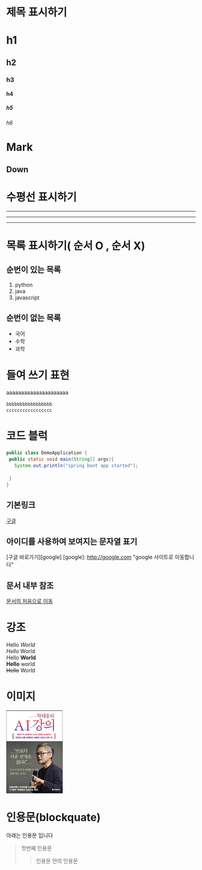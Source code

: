 # 제목 표시하기
# h1
## h2
### h3
#### h4
##### h5
###### h6

Mark
====
Down
----


# 수평선 표시하기
---
***
___

# 목록 표시하기( 순서 O , 순서 X)
## 순번이 있는 목록
1. python
2. java
3. javascript

## 순번이 없는 목록
- 국어
- 수학
- 과학

# 들여 쓰기 표현
aaaaaaaaaaaaaaaaaaaaa

    bbbbbbbbbbbbbbbbb
    ccccccccccccccccc

# 코드 블럭 
``` java
public class DemoApplication {
 public static void main(String[] args){
   System.out.println("spring boot app started");
 
 }
}

```

## 기본링크
[구글](http://google.com)

## 아이디를 사용하여 보여지는 문자열 표기
[구글 바로가기][google]
[google]: http://google.com "google  사이트로 이동합니다"

## 문서 내부 참조
[문서의 처음으로 이동](#마크다운-간단-문법)

# 강조
Hello *World*  
_Hello_ World  
Hello **World**  
__Hello__ world  
~~Hello~~ World  

# 이미지
<img src="c.jpg" alt="책 표지" title="ai강의">


# 인용문(blockquate)
아래는 인용문 입니다
> 첫번째 인용문
>> 인용문 안의 인용문

